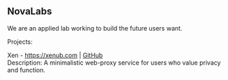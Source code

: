## NovaLabs

We are an applied lab working to build the future users want.

Projects:

Xen - https://xenub.com | [GitHub](https://github.com/xNovaLabs/Xen)
<br>
Description: A minimalistic web-proxy service for users who value privacy and function.


